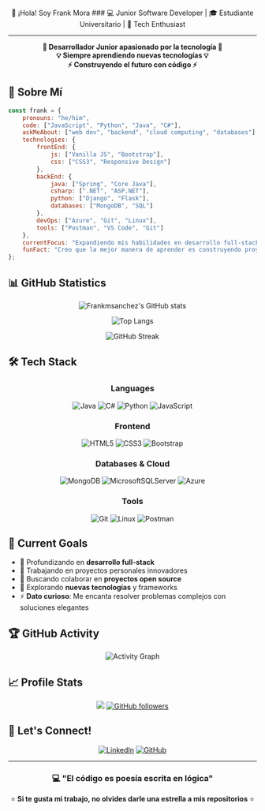 <div align="center">
👋 ¡Hola! Soy Frank Mora
### 💻 Junior Software Developer | 🎓 Estudiante Universitario | 🚀 Tech Enthusiast

---

**🚀 Desarrollador Junior apasionado por la tecnología 🚀**  
**💡 Siempre aprendiendo nuevas tecnologías 💡**  
**⚡ Construyendo el futuro con código ⚡**

</div>

## 🚀 Sobre Mí

```javascript
const frank = {
    pronouns: "he/him",
    code: ["JavaScript", "Python", "Java", "C#"],
    askMeAbout: ["web dev", "backend", "cloud computing", "databases"],
    technologies: {
        frontEnd: {
            js: ["Vanilla JS", "Bootstrap"],
            css: ["CSS3", "Responsive Design"]
        },
        backEnd: {
            java: ["Spring", "Core Java"],
            csharp: [".NET", "ASP.NET"],
            python: ["Django", "Flask"],
            databases: ["MongoDB", "SQL"]
        },
        devOps: ["Azure", "Git", "Linux"],
        tools: ["Postman", "VS Code", "Git"]
    },
    currentFocus: "Expandiendo mis habilidades en desarrollo full-stack",
    funFact: "Creo que la mejor manera de aprender es construyendo proyectos"
};
```

## 📊 GitHub Statistics

<div align="center">

![Frankmsanchez's GitHub stats](https://github-readme-stats.vercel.app/api?username=Frankmsanchez&show_icons=true&theme=radical&count_private=true)

![Top Langs](https://github-readme-stats.vercel.app/api/top-langs/?username=Frankmsanchez&layout=compact&theme=radical)

![GitHub Streak](https://streak-stats.demolab.com/?user=Frankmsanchez&theme=radical)

</div>

## 🛠️ Tech Stack

<div align="center">

### Languages
![Java](https://img.shields.io/badge/java-%23ED8B00.svg?style=for-the-badge&logo=openjdk&logoColor=white) 
![C#](https://img.shields.io/badge/c%23-%23239120.svg?style=for-the-badge&logo=c-sharp&logoColor=white) 
![Python](https://img.shields.io/badge/python-3670A0?style=for-the-badge&logo=python&logoColor=ffdd54) 
![JavaScript](https://img.shields.io/badge/javascript-%23323330.svg?style=for-the-badge&logo=javascript&logoColor=%23F7DF1E)

### Frontend
![HTML5](https://img.shields.io/badge/html5-%23E34F26.svg?style=for-the-badge&logo=html5&logoColor=white) 
![CSS3](https://img.shields.io/badge/css3-%231572B6.svg?style=for-the-badge&logo=css3&logoColor=white) 
![Bootstrap](https://img.shields.io/badge/bootstrap-%238511FA.svg?style=for-the-badge&logo=bootstrap&logoColor=white)

### Databases & Cloud
![MongoDB](https://img.shields.io/badge/MongoDB-%234ea94b.svg?style=for-the-badge&logo=mongodb&logoColor=white) 
![MicrosoftSQLServer](https://img.shields.io/badge/Microsoft%20SQL%20Sever-CC2927?style=for-the-badge&logo=microsoft%20sql%20server&logoColor=white) 
![Azure](https://img.shields.io/badge/azure-%230072C6.svg?style=for-the-badge&logo=microsoftazure&logoColor=white)

### Tools
![Git](https://img.shields.io/badge/git-%23F05033.svg?style=for-the-badge&logo=git&logoColor=white) 
![Linux](https://img.shields.io/badge/Linux-FCC624?style=for-the-badge&logo=linux&logoColor=black) 
![Postman](https://img.shields.io/badge/Postman-FF6C37?style=for-the-badge&logo=postman&logoColor=white)

</div>

## 🎯 Current Goals

- 🌱 Profundizando en **desarrollo full-stack**
- 🔭 Trabajando en proyectos personales innovadores
- 👯 Buscando colaborar en **proyectos open source**
- 🤔 Explorando **nuevas tecnologías** y frameworks
- ⚡ **Dato curioso**: Me encanta resolver problemas complejos con soluciones elegantes

## 🏆 GitHub Activity

<div align="center">

![Activity Graph](https://github-readme-activity-graph.vercel.app/graph?username=Frankmsanchez&bg_color=0D1117&color=FF6B6B&line=4ECDC4&point=45B7D1&area=true&hide_border=true)

</div>

## 📈 Profile Stats

<div align="center">

![](https://komarev.com/ghpvc/?username=Frankmsanchez&color=red&style=flat)
[![GitHub followers](https://img.shields.io/github/followers/Frankmsanchez?style=social)](https://github.com/Frankmsanchez)

</div>

## 🤝 Let's Connect!

<div align="center">
  
[![LinkedIn](https://img.shields.io/badge/LinkedIn-%230077B5.svg?style=for-the-badge&logo=linkedin&logoColor=white)](https://www.linkedin.com/in/frank-mora-sanchez-264b94217)
[![GitHub](https://img.shields.io/badge/GitHub-%23121011.svg?style=for-the-badge&logo=github&logoColor=white)](https://github.com/Frankmsanchez)

</div>

---

<div align="center">
  
### 💻 "El código es poesía escrita en lógica"

⭐ **Si te gusta mi trabajo, no olvides darle una estrella a mis repositorios** ⭐

</div>
